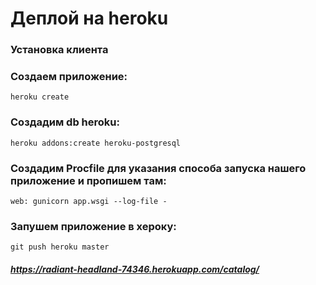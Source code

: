 # Деплой на heroku
### Установка клиента
### Создаем приложение:
``` heroku create ```
### Создадим db heroku:
```heroku addons:create heroku-postgresql```
### Создадим Procfile для указания способа запуска нашего приложение и пропишем там: 
```web: gunicorn app.wsgi --log-file -```
### Запушем приложение в хероку:
```git push heroku master```

##### https://radiant-headland-74346.herokuapp.com/catalog/
